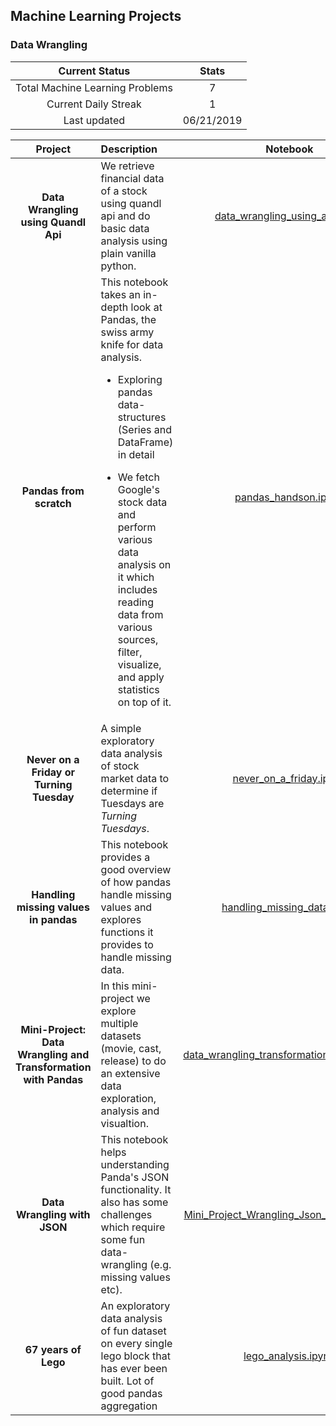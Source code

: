 ## Machine Learning Projects
### Data Wrangling
| Current Status|     Stats     |
| :------------: | :----------: |
| Total Machine Learning Problems | 7 |
| Current Daily Streak| 1 |
| Last updated | 06/21/2019|

| Project | Description | Notebook | Notes |
| :------:| :--------- | :------: | :---: |
| **Data Wrangling using Quandl Api** |  We retrieve financial data of a stock using quandl api and do basic data analysis using plain vanilla python. | [data_wrangling_using_api.ipynb](data_wrangling/api/data_wrangling_using_api.ipynb) | - |
|**Pandas from scratch**| This notebook takes an in-depth look at Pandas, the swiss army knife for data analysis.<ul><li> Exploring pandas data-structures (Series and DataFrame) in detail</li></ul><ul><li>We fetch Google's stock data and perform various data analysis on it which includes reading data from various sources, filter, visualize, and apply statistics on top of it.</li></ul>|[pandas_handson.ipynb](data_wrangling/pandas/pandas_handson.ipynb)|-|
|**Never on a Friday or Turning Tuesday**| A simple exploratory data analysis of stock market data to determine if Tuesdays are *Turning Tuesdays*.| [never_on_a_friday.ipynb](data_wrangling/pandas/never_on_a_friday.ipynb)|-|
|**Handling missing values in pandas**| This notebook provides a good overview of how pandas handle missing values and explores functions it provides to handle missing data.| [handling_missing_data.ipynb](data_wrangling/pandas/handling_missing_data.ipynb)|
|**Mini-Project: Data Wrangling and Transformation with Pandas**| In this mini-project we explore multiple datasets (movie, cast, release) to do an extensive data exploration, analysis and visualtion. | [data_wrangling_transformations_movie.ipynb](data_wrangling/pandas/data_wrangling_transformations_movie.ipynb)| - |
|**Data Wrangling with JSON**| This notebook helps understanding Panda's JSON functionality. It also has some challenges which require some fun data-wrangling (e.g. missing values etc).| [Mini_Project_Wrangling_Json_Exercise.ipynb](data_wrangling/json/Mini_Project_Wrangling_Json_Exercise.ipynb)|-|
|**67 years of Lego**| An exploratory data analysis of fun dataset on every single lego block that has ever been built. Lot of good pandas aggregation| [lego_analysis.ipynb](data_wrangling/exploring_67_years_of_lego/lego_analysis.ipynb)| Source: [Datacamp](https://projects.datacamp.com/projects/10)|